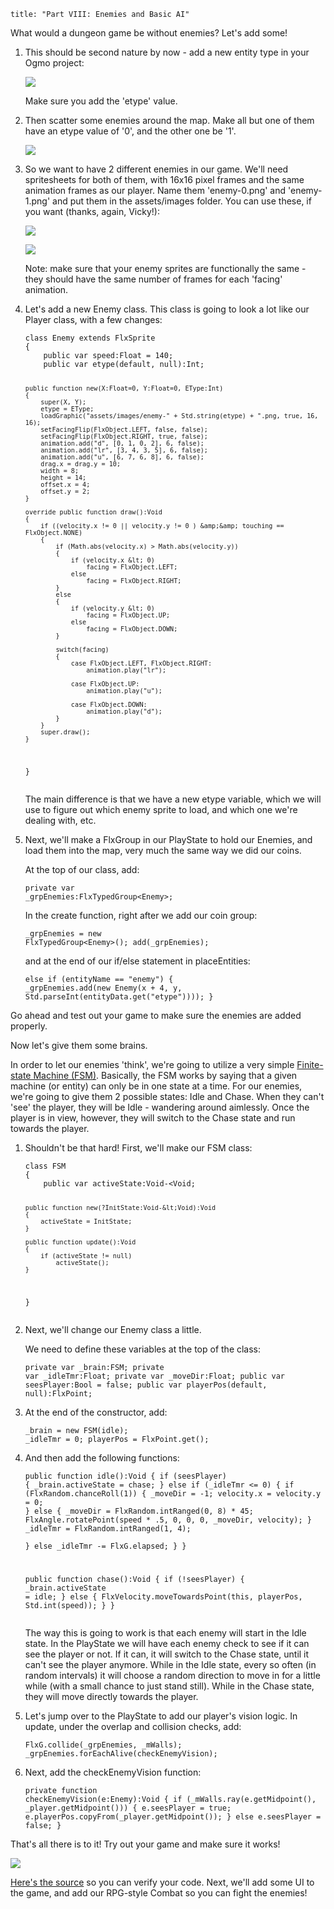 ```
title: "Part VIII: Enemies and Basic AI"
```

<p>What would a dungeon game be without enemies? Let's add some!</p>

<ol>
	<li>
		<p>This should be second nature by now - add a new entity type in your Ogmo project:</p>
		<p><img src="/images/tutorial/0017.png" /></p>
		<p>Make sure you add the 'etype' value.</p>
	</li>
	<li>
		<p>Then scatter some enemies around the map. Make all but one of them have an etype value of '0', and the other one be '1'.</p>
		<p><img src="/images/tutorial/0018.png" /></p>
	</li>
	<li>
		<p>So we want to have 2 different enemies in our game. We'll need spritesheets for both of them, with 16x16 pixel frames and the same animation frames as our player. Name them 'enemy-0.png' and 'enemy-1.png' and put them in the assets/images folder. You can use these, if you want (thanks, again, Vicky!):</p>
		<p><a href="https://raw.githubusercontent.com/SeiferTim/HaxeFlixel-Tutorial/Part-VIII/assets/images/enemy-0.png"><img src="https://raw.githubusercontent.com/SeiferTim/HaxeFlixel-Tutorial/Part-VIII/assets/images/enemy-0.png" /></a></p>
		<p><a href="https://raw.githubusercontent.com/SeiferTim/HaxeFlixel-Tutorial/Part-VIII/assets/images/enemy-1.png"><img src="https://raw.githubusercontent.com/SeiferTim/HaxeFlixel-Tutorial/Part-VIII/assets/images/enemy-1.png" /></a></p>
		<p>Note: make sure that your enemy sprites are functionally the same - they should have the same number of frames for each 'facing' animation.</p>
	</li>
	<li>
		<p>Let's add a new Enemy class. This class is going to look a lot like our Player class, with a few changes:</p>
		<p><pre><code class="haxe">class Enemy extends FlxSprite
{
	public var speed:Float = 140;
	public var etype(default, null):Int;
	
	public function new(X:Float=0, Y:Float=0, EType:Int) 
	{
		super(X, Y);
		etype = EType;
		loadGraphic("assets/images/enemy-" + Std.string(etype) + ".png, true, 16, 16);
		setFacingFlip(FlxObject.LEFT, false, false);
		setFacingFlip(FlxObject.RIGHT, true, false);
		animation.add("d", [0, 1, 0, 2], 6, false);
		animation.add("lr", [3, 4, 3, 5], 6, false);
		animation.add("u", [6, 7, 6, 8], 6, false);
		drag.x = drag.y = 10;
		width = 8;
		height = 14;
		offset.x = 4;
		offset.y = 2;
	}

	override public function draw():Void 
	{
		if ((velocity.x != 0 || velocity.y != 0 ) &amp;&amp; touching == FlxObject.NONE)
		{
			if (Math.abs(velocity.x) > Math.abs(velocity.y))
			{
				if (velocity.x &lt; 0)
					facing = FlxObject.LEFT;
				else
					facing = FlxObject.RIGHT;
			}
			else
			{
				if (velocity.y &lt; 0)
					facing = FlxObject.UP;
				else
					facing = FlxObject.DOWN;
			}

			switch(facing)
			{
				case FlxObject.LEFT, FlxObject.RIGHT:
					animation.play("lr");
					
				case FlxObject.UP:
					animation.play("u");
					
				case FlxObject.DOWN:
					animation.play("d");
			}
		}
		super.draw();
	}
}</code></pre></p>
		<p>The main difference is that we have a new etype variable, which we will use to figure out which enemy sprite to load, and which one we're dealing with, etc.</p>
	</li>
	<li>
		<p>Next, we'll make a FlxGroup in our PlayState to hold our Enemies, and load them into the map, very much the same way we did our coins.</p>
		<p>At the top of our class, add:</p>
		<p><pre><code class="haxe">private var _grpEnemies:FlxTypedGroup&lt;Enemy&gt;;</code></pre></p>
		<p>In the create function,  right after we add our coin group:</p>
		<p><pre><code class="haxe">_grpEnemies = new FlxTypedGroup&lt;Enemy&gt;();
add(_grpEnemies);</code></pre></p>
		<p>and at the end of our if/else statement in placeEntities:</p>
		<p><pre><code class="haxe">else if (entityName == "enemy")
{
	_grpEnemies.add(new Enemy(x + 4, y, Std.parseInt(entityData.get("etype"))));
}</code></pre></p>
	</li>
</ol>

<p>Go ahead and test out your game to make sure the enemies are added properly.</p>

<p>Now let's give them some brains.</p>

<p>In order to let our enemies 'think', we're going to utilize a very simple <a href="http://en.wikipedia.org/wiki/Finite_state_machine">Finite-state Machine (FSM)</a>. Basically, the FSM works by saying that a given machine (or entity) can only be in one state at a time. For our enemies, we're going to give them 2 possible states: Idle and Chase. When they can't 'see' the player, they will be Idle - wandering around aimlessly. Once the player is in view, however, they will switch to the Chase state and run towards the player.</p>

<ol>
	<li>
		<p>Shouldn't be that hard! First, we'll make our FSM class:</p>
		<p><pre><code class="haxe">class FSM
{
	public var activeState:Void-&lt;Void;
	
	public function new(?InitState:Void-&lt;Void):Void
	{
		activeState = InitState;
	}
	
	public function update():Void
	{
		if (activeState != null)
			activeState();
	}
}</code></pre></p>
	</li>
	<li>
		<p>Next, we'll change our Enemy class a little.</p>
		<p>We need to define these variables at the top of the class:</p>
		<p><pre><code class="haxe">private var _brain:FSM;
private var _idleTmr:Float;
private var _moveDir:Float;
public var seesPlayer:Bool = false;
public var playerPos(default, null):FlxPoint;</code></pre></p>
	</li>
	<li>
		<p>At the end of the constructor, add:</p>
		<p><pre><code class="haxe">_brain = new FSM(idle);
_idleTmr = 0;
playerPos = FlxPoint.get();</code></pre></p>
	</li>
	<li>
		<p>And then add the following functions:</p>
		<p><pre><code class="haxe">public function idle():Void
{
	if (seesPlayer)
	{
		_brain.activeState = chase;
	}
	else if (_idleTmr &lt;= 0)
	{
		if (FlxRandom.chanceRoll(1))
		{
			_moveDir = -1;
			velocity.x = velocity.y = 0;
		}
		else
		{
			_moveDir = FlxRandom.intRanged(0, 8) * 45;
			FlxAngle.rotatePoint(speed * .5, 0, 0, 0, _moveDir, velocity);
		}
		_idleTmr = FlxRandom.intRanged(1, 4);			
	}
	else
		_idleTmr -= FlxG.elapsed;
	}
}

public function chase():Void
{
	if (!seesPlayer)
	{
		_brain.activeState = idle;
	}
	else
	{
		FlxVelocity.moveTowardsPoint(this, playerPos, Std.int(speed));
	}
}</code></pre></p>
		<p>The way this is going to work is that each enemy will start in the Idle state. In the PlayState we will have each enemy check to see if it can see the player or not. If it can, it will switch to the Chase state, until it can't see the player anymore. While in the Idle state, every so often (in random intervals) it will choose a random direction to move in for a little while (with a small chance to just stand still). While in the Chase state, they will move directly towards the player.</p>
	</li>
	<li>
		<p>Let's jump over to the PlayState to add our player's vision logic. In update, under the overlap and collision checks, add:</p>
		<p><pre><code class="haxe">FlxG.collide(_grpEnemies, _mWalls);
_grpEnemies.forEachAlive(checkEnemyVision);</code></pre></p>
	</li>
	<li>
		<p>Next, add the checkEnemyVision function:</p>
		<p><pre><code class="haxe">private function checkEnemyVision(e:Enemy):Void
{
	if (_mWalls.ray(e.getMidpoint(), _player.getMidpoint()))
	{
		e.seesPlayer = true;
		e.playerPos.copyFrom(_player.getMidpoint());
	}
	else
		e.seesPlayer = false;
}</code></pre></p>
	</li>
</ol>

<p>That's all there is to it! Try out your game and make sure it works!</p>
<p><img src="/images/tutorial/0018b.png" /></p>
<p><a href="https://github.com/SeiferTim/HaxeFlixel-Tutorial/tree/Part-VIII">Here's the source</a> so you can verify your code. Next, we'll add some UI to the game, and add our RPG-style Combat so you can fight the enemies!</p>
